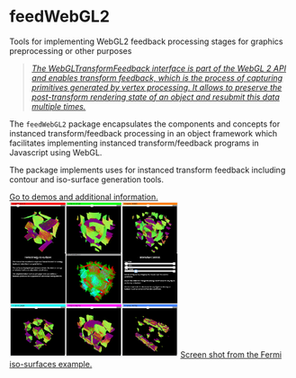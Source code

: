# feedWebGL2
Tools for implementing WebGL2 feedback processing stages for graphics preprocessing or other purposes

<blockquote>
<a href="https://developer.mozilla.org/en-US/docs/Web/API/WebGLTransformFeedback"><em>
The WebGLTransformFeedback interface is part of the WebGL 2 API and enables transform feedback, which is the process of capturing primitives generated by vertex processing. It allows to preserve the post-transform rendering state of an object and resubmit this data multiple times.
</em></a>
</blockquote>

The <code>feedWebGL2</code> package encapsulates the components
and concepts for
instanced transform/feedback processing in an object framework
which facilitates implementing instanced transform/feedback programs
in Javascript using WebGL.

The package implements uses for instanced transform feedback
including contour and iso-surface generation tools.

<a href="https://flatironinstitute.github.io/feedWebGL2/">
Go to demos and additional information.
</a>

<img src="docs/images/Fermi.png" width="300px">

<a href="https://flatironinstitute.github.io/feedWebGL2/Fermi_Surfaces.html">
Screen shot from the Fermi iso-surfaces example.
</a>
